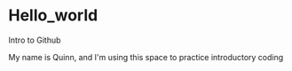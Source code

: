 # Hello_world
Intro to Github

My name is Quinn, and I'm using this space to practice introductory coding 
